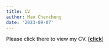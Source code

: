 ```yaml
---
title: CV
author: Mao Chencheng
date: '2023-09-07'
---
```

Please click there to view my CV. [[**click**](/_CV/CV.pdf)]